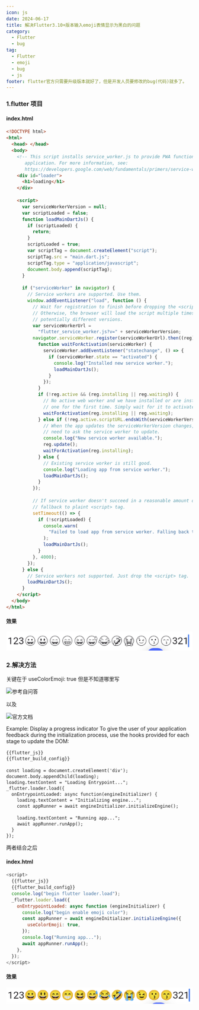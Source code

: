 ```yaml
---
icon: js
date: 2024-06-17
title: 解决Flutter3.10+版本输入emoji表情显示为黑白的问题
category:
  - Flutter
  - bug
tag:
  - Flutter
  - emoji
  - bug
  - js
footer: flutter官方只需要升级版本就好了，但是开发人员要修改的bug(代码)就多了。
---
```


### 1.flutter 项目

#### index.html

```html
<!DOCTYPE html>
<html>
  <head> </head>
  <body>
    <!-- This script installs service_worker.js to provide PWA functionality to
       application. For more information, see:
       https://developers.google.com/web/fundamentals/primers/service-workers -->
    <div id="loader">
      <h1>loading</h1>
    </div>

    <script>
      var serviceWorkerVersion = null;
      var scriptLoaded = false;
      function loadMainDartJs() {
        if (scriptLoaded) {
          return;
        }
        scriptLoaded = true;
        var scriptTag = document.createElement("script");
        scriptTag.src = "main.dart.js";
        scriptTag.type = "application/javascript";
        document.body.append(scriptTag);
      }

      if ("serviceWorker" in navigator) {
        // Service workers are supported. Use them.
        window.addEventListener("load", function () {
          // Wait for registration to finish before dropping the <script> tag.
          // Otherwise, the browser will load the script multiple times,
          // potentially different versions.
          var serviceWorkerUrl =
            "flutter_service_worker.js?v=" + serviceWorkerVersion;
          navigator.serviceWorker.register(serviceWorkerUrl).then((reg) => {
            function waitForActivation(serviceWorker) {
              serviceWorker.addEventListener("statechange", () => {
                if (serviceWorker.state == "activated") {
                  console.log("Installed new service worker.");
                  loadMainDartJs();
                }
              });
            }
            if (!reg.active && (reg.installing || reg.waiting)) {
              // No active web worker and we have installed or are installing
              // one for the first time. Simply wait for it to activate.
              waitForActivation(reg.installing || reg.waiting);
            } else if (!reg.active.scriptURL.endsWith(serviceWorkerVersion)) {
              // When the app updates the serviceWorkerVersion changes, so we
              // need to ask the service worker to update.
              console.log("New service worker available.");
              reg.update();
              waitForActivation(reg.installing);
            } else {
              // Existing service worker is still good.
              console.log("Loading app from service worker.");
              loadMainDartJs();
            }
          });

          // If service worker doesn't succeed in a reasonable amount of time,
          // fallback to plaint <script> tag.
          setTimeout(() => {
            if (!scriptLoaded) {
              console.warn(
                "Failed to load app from service worker. Falling back to plain <script> tag."
              );
              loadMainDartJs();
            }
          }, 4000);
        });
      } else {
        // Service workers not supported. Just drop the <script> tag.
        loadMainDartJs();
      }
    </script>
  </body>
</html>
```

#### 效果

![效果图](https://github.com/B2-4ac-1234/blog/blob/main/src/.vuepress/public/assets/images/flutter/flutter_emoji_no_color.png?raw=true)

### 2.解决方法

关键在于
useColorEmoji: true 但是不知道哪里写

![参考自问答](https://stackoverflow.com/questions/77753891/emojis-arent-dispalying-in-flutter-web-they-are-black-and-white)

以及

![官方文档](https://docs.flutter.dev/platform-integration/web/bootstrapping)

Example: Display a progress indicator
To give the user of your application feedback during the initialization process, use the hooks provided for each stage to update the DOM:

```
{{flutter_js}}
{{flutter_build_config}}

const loading = document.createElement('div');
document.body.appendChild(loading);
loading.textContent = "Loading Entrypoint...";
_flutter.loader.load({
  onEntrypointLoaded: async function(engineInitializer) {
    loading.textContent = "Initializing engine...";
    const appRunner = await engineInitializer.initializeEngine();

    loading.textContent = "Running app...";
    await appRunner.runApp();
  }
});
```

两者结合之后

#### index.html

```js
<script>
  {{flutter_js}}
  {{flutter_build_config}}
  console.log("begin flutter loader.load");
  _flutter.loader.load({
    onEntrypointLoaded: async function (engineInitializer) {
      console.log("begin enable emoji color");
      const appRunner = await engineInitializer.initializeEngine({
        useColorEmoji: true,
      });
      console.log("Running app...");
      await appRunner.runApp();
    },
  });
</script>
```

#### 效果

![效果图](https://github.com/B2-4ac-1234/blog/blob/main/src/.vuepress/public/assets/images/flutter/flutter_emoji_color.png?raw=true)
